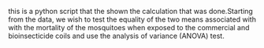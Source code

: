 this is a  python script that the shown the calculation that was done.Starting from the data, we wish to test the equality of the two means associated with with the mortality of the mosquitoes when exposed to the commercial and bioinsecticide coils and use the analysis of variance (ANOVA) test.  
